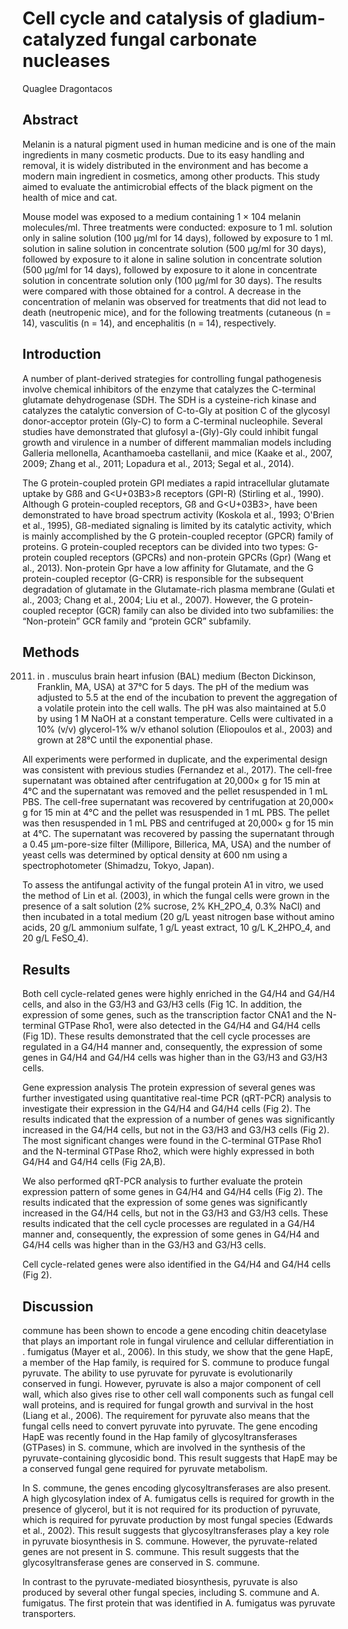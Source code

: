 # Cell cycle and catalysis of gladium-catalyzed fungal carbonate nucleases
Quaglee Dragontacos


## Abstract
Melanin is a natural pigment used in human medicine and is one of the main ingredients in many cosmetic products. Due to its easy handling and removal, it is widely distributed in the environment and has become a modern main ingredient in cosmetics, among other products. This study aimed to evaluate the antimicrobial effects of the black pigment on the health of mice and cat.

Mouse model was exposed to a medium containing 1 × 104 melanin molecules/ml. Three treatments were conducted: exposure to 1 ml. solution only in saline solution (100 µg/ml for 14 days), followed by exposure to 1 ml. solution in saline solution in concentrate solution (500 µg/ml for 30 days), followed by exposure to it alone in saline solution in concentrate solution (500 µg/ml for 14 days), followed by exposure to it alone in concentrate solution in concentrate solution only (100 µg/ml for 30 days). The results were compared with those obtained for a control. A decrease in the concentration of melanin was observed for treatments that did not lead to death (neutropenic mice), and for the following treatments (cutaneous (n = 14), vasculitis (n = 14), and encephalitis (n = 14), respectively.


## Introduction

A number of plant-derived strategies for controlling fungal pathogenesis involve chemical inhibitors of the enzyme that catalyzes the C-terminal glutamate dehydrogenase (SDH. The SDH is a cysteine-rich kinase and catalyzes the catalytic conversion of C-to-Gly at position C of the glycosyl donor-acceptor protein (Gly-C) to form a C-terminal nucleophile. Several studies have demonstrated that glufosyl a-(Gly)-Gly could inhibit fungal growth and virulence in a number of different mammalian models including Galleria mellonella, Acanthamoeba castellanii, and mice (Kaake et al., 2007, 2009; Zhang et al., 2011; Lopadura et al., 2013; Segal et al., 2014).

The G protein-coupled protein GPI mediates a rapid intracellular glutamate uptake by Gßß and G<U+03B3>ß receptors (GPI-R) (Stirling et al., 1990). Although G protein-coupled receptors, Gß and G<U+03B3>, have been demonstrated to have broad spectrum activity (Koskola et al., 1993; O'Brien et al., 1995), Gß-mediated signaling is limited by its catalytic activity, which is mainly accomplished by the G protein-coupled receptor (GPCR) family of proteins. G protein-coupled receptors can be divided into two types: G-protein coupled receptors (GPCRs) and non-protein GPCRs (Gpr) (Wang et al., 2013). Non-protein Gpr have a low affinity for Glutamate, and the G protein-coupled receptor (G-CRR) is responsible for the subsequent degradation of glutamate in the Glutamate-rich plasma membrane (Gulati et al., 2003; Chang et al., 2004; Liu et al., 2007). However, the G protein-coupled receptor (GCR) family can also be divided into two subfamilies: the “Non-protein” GCR family and “protein GCR” subfamily.


## Methods
 2011) in . musculus brain heart infusion (BAL) medium (Becton Dickinson, Franklin, MA, USA) at 37°C for 5 days. The pH of the medium was adjusted to 5.5 at the end of the incubation to prevent the aggregation of a volatile protein into the cell walls. The pH was also maintained at 5.0 by using 1 M NaOH at a constant temperature. Cells were cultivated in a 10% (v/v) glycerol-1% w/v ethanol solution (Eliopoulos et al., 2003) and grown at 28°C until the exponential phase.

All experiments were performed in duplicate, and the experimental design was consistent with previous studies (Fernandez et al., 2017). The cell-free supernatant was obtained after centrifugation at 20,000× g for 15 min at 4°C and the supernatant was removed and the pellet resuspended in 1 mL PBS. The cell-free supernatant was recovered by centrifugation at 20,000× g for 15 min at 4°C and the pellet was resuspended in 1 mL PBS. The pellet was then resuspended in 1 mL PBS and centrifuged at 20,000× g for 15 min at 4°C. The supernatant was recovered by passing the supernatant through a 0.45 µm-pore-size filter (Millipore, Billerica, MA, USA) and the number of yeast cells was determined by optical density at 600 nm using a spectrophotometer (Shimadzu, Tokyo, Japan).

To assess the antifungal activity of the fungal protein A1 in vitro, we used the method of Lin et al. (2003), in which the fungal cells were grown in the presence of a salt solution (2% sucrose, 2% KH_2PO_4, 0.3% NaCl) and then incubated in a total medium (20 g/L yeast nitrogen base without amino acids, 20 g/L ammonium sulfate, 1 g/L yeast extract, 10 g/L K_2HPO_4, and 20 g/L FeSO_4).


## Results
Both cell cycle-related genes were highly enriched in the G4/H4 and G4/H4 cells, and also in the G3/H3 and G3/H3 cells (Fig 1C. In addition, the expression of some genes, such as the transcription factor CNA1 and the N-terminal GTPase Rho1, were also detected in the G4/H4 and G4/H4 cells (Fig 1D). These results demonstrated that the cell cycle processes are regulated in a G4/H4 manner and, consequently, the expression of some genes in G4/H4 and G4/H4 cells was higher than in the G3/H3 and G3/H3 cells.

Gene expression analysis
The protein expression of several genes was further investigated using quantitative real-time PCR (qRT-PCR) analysis to investigate their expression in the G4/H4 and G4/H4 cells (Fig 2). The results indicated that the expression of a number of genes was significantly increased in the G4/H4 cells, but not in the G3/H3 and G3/H3 cells (Fig 2). The most significant changes were found in the C-terminal GTPase Rho1 and the N-terminal GTPase Rho2, which were highly expressed in both G4/H4 and G4/H4 cells (Fig 2A,B).

We also performed qRT-PCR analysis to further evaluate the protein expression pattern of some genes in G4/H4 and G4/H4 cells (Fig 2). The results indicated that the expression of some genes was significantly increased in the G4/H4 cells, but not in the G3/H3 and G3/H3 cells. These results indicated that the cell cycle processes are regulated in a G4/H4 manner and, consequently, the expression of some genes in G4/H4 and G4/H4 cells was higher than in the G3/H3 and G3/H3 cells.

Cell cycle-related genes were also identified in the G4/H4 and G4/H4 cells (Fig 2).


## Discussion
commune has been shown to encode a gene encoding chitin deacetylase that plays an important role in fungal virulence and cellular differentiation in . fumigatus (Mayer et al., 2006). In this study, we show that the gene HapE, a member of the Hap family, is required for S. commune to produce fungal pyruvate. The ability to use pyruvate for pyruvate is evolutionarily conserved in fungi. However, pyruvate is also a major component of cell wall, which also gives rise to other cell wall components such as fungal cell wall proteins, and is required for fungal growth and survival in the host (Liang et al., 2006). The requirement for pyruvate also means that the fungal cells need to convert pyruvate into pyruvate. The gene encoding HapE was recently found in the Hap family of glycosyltransferases (GTPases) in S. commune, which are involved in the synthesis of the pyruvate-containing glycosidic bond. This result suggests that HapE may be a conserved fungal gene required for pyruvate metabolism.

In S. commune, the genes encoding glycosyltransferases are also present. A high glycosylation index of A. fumigatus cells is required for growth in the presence of glycerol, but it is not required for its production of pyruvate, which is required for pyruvate production by most fungal species (Edwards et al., 2002). This result suggests that glycosyltransferases play a key role in pyruvate biosynthesis in S. commune. However, the pyruvate-related genes are not present in S. commune. This result suggests that the glycosyltransferase genes are conserved in S. commune.

In contrast to the pyruvate-mediated biosynthesis, pyruvate is also produced by several other fungal species, including S. commune and A. fumigatus. The first protein that was identified in A. fumigatus was pyruvate transporters.
